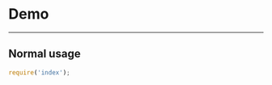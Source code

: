 # Demo

---

<script src="http://dev.assets.alipay.net/es6-promise-polyfill/1.0.0/index-debug.js"></script>
## Normal usage

````javascript
require('index');
````
